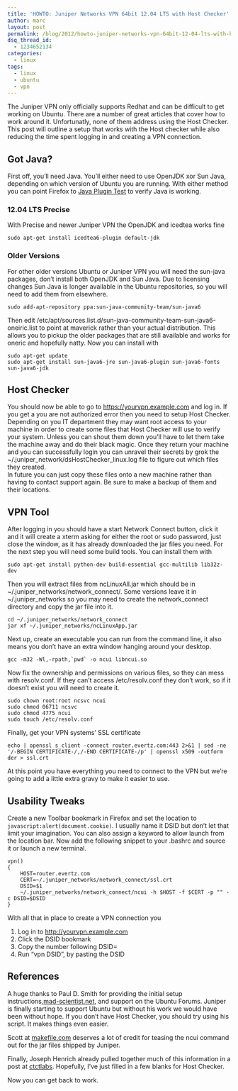 ```yaml
---
title: 'HOWTO: Juniper Networks VPN 64bit 12.04 LTS with Host Checker'
author: marc
layout: post
permalink: /blog/2012/howto-juniper-networks-vpn-64bit-12-04-lts-with-host-checker
dsq_thread_id:
  - 1234652134
categories:
  - linux
tags:
  - linux
  - ubuntu
  - vpn
---
```

The Juniper VPN only officially supports Redhat and can be difficult to get working on Ubuntu. There are a number of great articles that cover how to work around it. Unfortunatly, none of them address using the Host Checker. This post will outline a setup that works with the Host checker while also reducing the time spent logging in and creating a VPN connection.

## Got Java?

First off, you&#8217;ll need Java. You&#8217;ll either need to use OpenJDK xor Sun Java, depending on which version of Ubuntu you are running. With either method you can point Firefox to [Java Plugin Test][1] to verify Java is working.

### 12.04 LTS Precise 

With Precise and newer Juniper VPN the OpenJDK and icedtea works fine

    sudo apt-get install icedtea6-plugin default-jdk

### Older Versions

For other older versions Ubuntu or Juniper VPN you will need the sun-java packages, don&#8217;t install both OpenJDK and Sun Java. Due to licensing changes Sun Java is longer available in the Ubuntu repositories, so you will need to add them from elsewhere.

    sudo add-apt-repository ppa:sun-java-community-team/sun-java6

Then edit /etc/apt/sources.list.d/sun-java-community-team-sun-java6-oneiric.list to point at maverick rather than your actual distribution. This allows you to pickup the older packages that are still available and works for oneric and hopefully natty. Now you can install with

    sudo apt-get update
    sudo apt-get install sun-java6-jre sun-java6-plugin sun-java6-fonts sun-java6-jdk

## Host Checker

You should now be able to go to https://yourvpn.example.com and log in. If you get a you are not authorized error then you need to setup Host Checker. Depending on you IT department they may want root access to your machine in order to create some files that Host Checker will use to verify your system. Unless you can shout them down you&#8217;ll have to let them take the machine away and do their black magic. Once they return your machine and you can successfully login you can unravel their secrets by grok the ~/.juniper\_network/dsHostChecker\_linux.log file to figure out which files they created.  
In future you can just copy these files onto a new machine rather than having to contact support again. Be sure to make a backup of them and their locations.

## VPN Tool

After logging in you should have a start Network Connect button, click it and it will create a xterm asking for either the root or sudo password, just close the window, as it has already downloaded the jar files you need. For the next step you will need some build tools. You can install them with

    sudo apt-get install python-dev build-essential gcc-multilib lib32z-dev

Then you will extract files from ncLinuxAll.jar which should be in ~/.juniper\_networks/network\_connect/. Some versions leave it in ~/.juniper\_networks so you may need to create the network\_connect directory and copy the jar file into it.

    cd ~/.juniper_networks/network_connect
    jar xf ~/.juniper_networks/ncLinuxApp.jar

Next up, create an executable you can run from the command line, it also means you don&#8217;t have an extra window hanging around your desktop.

    gcc -m32 -Wl,-rpath,`pwd` -o ncui libncui.so

Now fix the ownership and permissions on various files, so they can mess with resolv.conf. If they can&#8217;t access /etc/resolv.conf they don&#8217;t work, so if it doesn&#8217;t exist you will need to create it.

    sudo chown root:root ncsvc ncui
    sudo chmod 06711 ncsvc
    sudo chmod 4775 ncui
    sudo touch /etc/resolv.conf

Finally, get your VPN systems&#8217; SSL certificate  

    echo | openssl s_client -connect router.evertz.com:443 2>&1 | sed -ne '/-BEGIN CERTIFICATE-/,/-END CERTIFICATE-/p' | openssl x509 -outform der > ssl.crt

At this point you have everything you need to connect to the VPN but we&#8217;re going to add a little extra gravy to make it easier to use. 

## Usability Tweaks

Create a new Toolbar bookmark in Firefox and set the location to `javascript:alert(document.cookie)`. I usually name it DSID but don&#8217;t let that limit your imagination. You can also assign a keyword to allow launch from the location bar. Now add the following snippet to your .bashrc and source it or launch a new terminal.

    vpn()
    {
        HOST=router.evertz.com
        CERT=~/.juniper_networks/network_connect/ssl.crt
        DSID=$1
        ~/.juniper_networks/network_connect/ncui -h $HOST -f $CERT -p "" -c DSID=$DSID
    }

With all that in place to create a VPN connection you

  1. Log in to http://yourvpn.example.com
  2. Click the DSID bookmark
  3. Copy the number following DSID=
  4. Run &#8220;vpn DSID&#8221;, by pasting the DSID

## References

A huge thanks to Paul D. Smith for providing the initial setup instructions,[mad-scientist.net][2], and support on the Ubuntu Forums. Juniper is finally starting to support Ubuntu but without his work we would have been without hope. If you don&#8217;t have Host Checker, you should try using his script. It makes things even easier.

Scott at [makefile.com][3] deserves a lot of credit for teasing the ncui command out for the jar files shipped by Juniper.

Finally, Joseph Henrich already pulled together much of this information in a post at [ctctlabs][4]. Hopefully, I&#8217;ve just filled in a few blanks for Host Checker.

Now you can get back to work.

 [1]: http://java.com/en/download/testjava.jsp "Java plugin test"
 [2]: http://mad-scientist.net/juniper.html "mad-scientist.net"
 [3]: http://makefile.com/.plan/2009/10/juniper-vpn-64-bit-linux-an-unsolved-mystery/ "makefile.com"
 [4]: http://www.ctctlabs.com/index.php/blog/detail/juniper_networks_network_connect_securid_and_64_bit_linux/ "ctctlabs"
